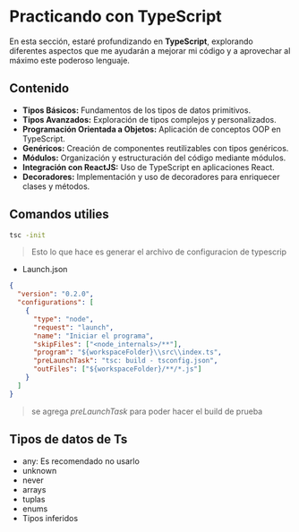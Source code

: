 # Practicando con TypeScript

En esta sección, estaré profundizando en **TypeScript**, explorando diferentes aspectos que me ayudarán a mejorar mi código y a aprovechar al máximo este poderoso lenguaje.

## Contenido

- **Tipos Básicos:** Fundamentos de los tipos de datos primitivos.
- **Tipos Avanzados:** Exploración de tipos complejos y personalizados.
- **Programación Orientada a Objetos:** Aplicación de conceptos OOP en TypeScript.
- **Genéricos:** Creación de componentes reutilizables con tipos genéricos.
- **Módulos:** Organización y estructuración del código mediante módulos.
- **Integración con ReactJS:** Uso de TypeScript en aplicaciones React.
- **Decoradores:** Implementación y uso de decoradores para enriquecer clases y métodos.

## Comandos utilies

```bash
tsc -init
```

> Esto lo que hace es generar el archivo de configuracion de typescrip

- Launch.json

```json
{
  "version": "0.2.0",
  "configurations": [
    {
      "type": "node",
      "request": "launch",
      "name": "Iniciar el programa",
      "skipFiles": ["<node_internals>/**"],
      "program": "${workspaceFolder}\\src\\index.ts",
      "preLaunchTask": "tsc: build - tsconfig.json",
      "outFiles": ["${workspaceFolder}/**/*.js"]
    }
  ]
}
```

> se agrega _preLaunchTask_ para poder hacer el build de prueba

## Tipos de datos de Ts

- any: Es recomendado no usarlo
- unknown
- never
- arrays
- tuplas
- enums
- Tipos inferidos

